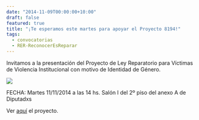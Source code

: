 ```yaml
---
date: "2014-11-09T00:00:00+10:00"
draft: false
featured: true
title: "¡Te esperamos este martes para apoyar el Proyecto 8194!"
tags:
  - convocatorias
  - RER-ReconocerEsReparar
---
```


Invitamos a la presentación del Proyecto de Ley Reparatorio para Víctimas de Violencia Institucional con motivo de Identidad de Género.

![](/images/post/20141109.jpg/)

FECHA: Martes 11/11/2014 a las 14 hs. Salón I del 2º piso del anexo A de Diputadxs

Ver [aquí]("http://www.diputados.gov.ar/proyectos/proyecto.jsp?id=168626") el proyecto.